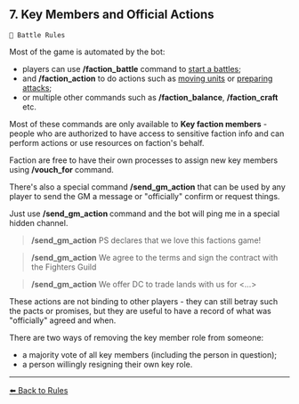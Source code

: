 ## 7. Key Members and Official Actions

`📑 Battle Rules`

Most of the game is automated by the bot: 
- players can use **/faction_battle** command to [start a battles](https://zeithalt.github.io/rules/#rules_01_how_battles_start);
- and **/faction_action** to do actions such as [moving units](https://zeithalt.github.io/rules/#rules_06_map_units) or [preparing attacks](https://zeithalt.github.io/rules/#rules_14_faction_actions);
- or multiple other commands such as **/faction_balance**, **/faction_craft** etc.

Most of these commands are only available to **Key faction members** - people who are authorized to have access to sensitive faction info and can perform actions or use resources on faction's behalf.

Faction are free to have their own processes to assign new key members using **/vouch_for** command.

There's also a special command **/send_gm_action** that can be used by any player to send the GM a message or "officially" confirm or request things.

Just use **/send_gm_action <text>** command and the bot will ping me in a special hidden channel.

> **/send_gm_action** PS declares that we love this factions game!

> **/send_gm_action** We agree to the terms and sign the contract with the Fighters Guild

> **/send_gm_action** We offer DC to trade lands with us for <...>

These actions are not binding to other players - they can still betray such the pacts or promises, but they are useful to have a record of what was "officially" agreed and when.

There are two ways of removing the key member role from someone:
- a majority vote of all key members (including the person in question);
- a person willingly resigning their own key role.


----------
[⬅️ Back to Rules](/index.html#rules_07_key_members)